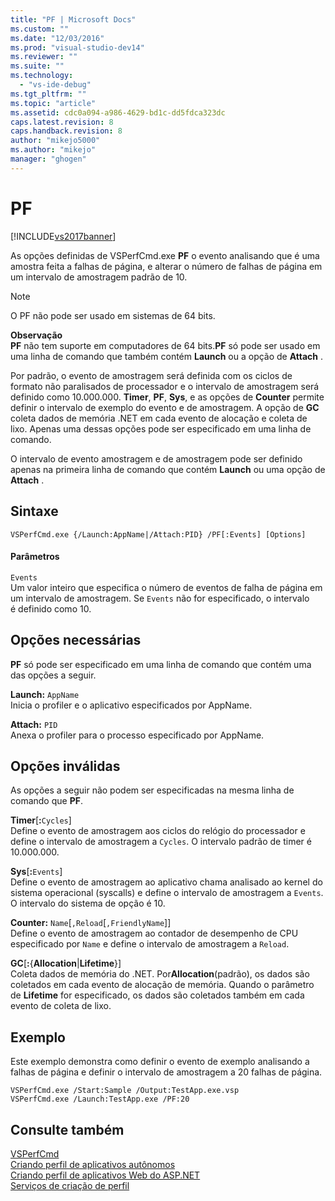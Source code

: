 ```yaml
---
title: "PF | Microsoft Docs"
ms.custom: ""
ms.date: "12/03/2016"
ms.prod: "visual-studio-dev14"
ms.reviewer: ""
ms.suite: ""
ms.technology: 
  - "vs-ide-debug"
ms.tgt_pltfrm: ""
ms.topic: "article"
ms.assetid: cdc0a094-a986-4629-bd1c-dd5fdca323dc
caps.latest.revision: 8
caps.handback.revision: 8
author: "mikejo5000"
ms.author: "mikejo"
manager: "ghogen"
---
```

# PF
[!INCLUDE[vs2017banner](../code-quality/includes/vs2017banner.md)]

As opções definidas de VSPerfCmd.exe **PF** o evento analisando que é uma amostra feita a falhas de página, e alterar o número de falhas de página em um intervalo de amostragem padrão de 10.  
  
> [!NOTE]
>  O PF não pode ser usado em sistemas de 64 bits.  
  
 **Observação**  
 **PF** não tem suporte em computadores de 64 bits.**PF** só pode ser usado em uma linha de comando que também contém **Launch** ou a opção de **Attach** .  
  
 Por padrão, o evento de amostragem será definida com os ciclos de formato não paralisados de processador e o intervalo de amostragem será definido como 10.000.000.  **Timer**, **PF**, **Sys**, e as opções de **Counter** permite definir o intervalo de exemplo do evento e de amostragem.  A opção de **GC** coleta dados de memória .NET em cada evento de alocação e coleta de lixo.  Apenas uma dessas opções pode ser especificado em uma linha de comando.  
  
 O intervalo de evento amostragem e de amostragem pode ser definido apenas na primeira linha de comando que contém **Launch** ou uma opção de **Attach** .  
  
## Sintaxe  
  
```  
VSPerfCmd.exe {/Launch:AppName|/Attach:PID} /PF[:Events] [Options]  
```  
  
#### Parâmetros  
 `Events`  
 Um valor inteiro que especifica o número de eventos de falha de página em um intervalo de amostragem.  Se `Events` não for especificado, o intervalo é definido como 10.  
  
## Opções necessárias  
 **PF** só pode ser especificado em uma linha de comando que contém uma das opções a seguir.  
  
 **Launch:** `AppName`  
 Inicia o profiler e o aplicativo especificados por AppName.  
  
 **Attach:** `PID`  
 Anexa o profiler para o processo especificado por AppName.  
  
## Opções inválidas  
 As opções a seguir não podem ser especificadas na mesma linha de comando que **PF**.  
  
 **Timer**\[**:**`Cycles`\]  
 Define o evento de amostragem aos ciclos do relógio do processador e define o intervalo de amostragem a `Cycles`.  O intervalo padrão de timer é 10.000.000.  
  
 **Sys**\[**:**`Events`\]  
 Define o evento de amostragem ao aplicativo chama analisado ao kernel do sistema operacional \(syscalls\) e define o intervalo de amostragem a `Events`.  O intervalo do sistema de opção é 10.  
  
 **Counter:** `Name`\[`,Reload`\[`,FriendlyName`\]\]  
 Define o evento de amostragem ao contador de desempenho de CPU especificado por `Name` e define o intervalo de amostragem a `Reload`.  
  
 **GC**\[**:**{**Allocation**&#124;**Lifetime**}\]  
 Coleta dados de memória do .NET.  Por**Allocation**\(padrão\), os dados são coletados em cada evento de alocação de memória.  Quando o parâmetro de **Lifetime** for especificado, os dados são coletados também em cada evento de coleta de lixo.  
  
## Exemplo  
 Este exemplo demonstra como definir o evento de exemplo analisando a falhas de página e definir o intervalo de amostragem a 20 falhas de página.  
  
```  
VSPerfCmd.exe /Start:Sample /Output:TestApp.exe.vsp  
VSPerfCmd.exe /Launch:TestApp.exe /PF:20  
```  
  
## Consulte também  
 [VSPerfCmd](../profiling/vsperfcmd.md)   
 [Criando perfil de aplicativos autônomos](../profiling/command-line-profiling-of-stand-alone-applications.md)   
 [Criando perfil de aplicativos Web do ASP.NET](../profiling/command-line-profiling-of-aspnet-web-applications.md)   
 [Serviços de criação de perfil](../profiling/command-line-profiling-of-services.md)